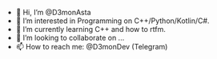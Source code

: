 - 👋 Hi, I’m @D3monAsta
- 👀 I’m interested in Programming on C++/Python/Kotlin/C#.
- 🌱 I’m currently learning C++ and how to rtfm.
- 💞️ I’m looking to collaborate on ...
- 📫 How to reach me: @D3monDev (Telegram)

<!---
D3monAsta/D3monAsta is a ✨ special ✨ repository because its `README.md` (this file) appears on your GitHub profile.
You can click the Preview link to take a look at your changes.
--->
